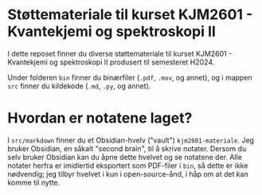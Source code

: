 # Støttemateriale til kurset KJM2601 - Kvantekjemi og spektroskopi II

I dette reposet finner du diverse støttemateriale til kurset KJM2601 - Kvantekjemi og spektroskopi II produsert til semesteret H2024. 

Under folderen `bin` finner du binærfiler (`.pdf`, `.mov`, og annet), og i mappen `src` finner du kildekode (`.md`, `.py`, og annet).


# Hvordan er notatene laget?

I `src/markdown` finner du et Obsidian-hvelv ("vault") `kjm2601-materiale`. Jeg bruker Obsidian, en såkalt "second brain", til å skrive notater. Dersom du selv bruker Obsidian kan du åpne dette hvelvet og se notatene der. Alle notater herfra er imidlertid eksportert som PDF-filer i `bin`, så dette er ikke nødvendig; jeg tilbyr hvelvet i kun i open-source-ånd, i håp om at det kan komme til nytte.

